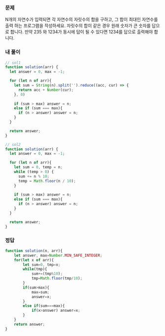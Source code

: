 ### 문제
N개의 자연수가 입력되면 각 자연수의 자릿수의 합을 구하고, 그 합이 최대인 자연수를 출력 하는 프로그램을 작성하세요. 자릿수의 합이 같은 경우 원래 숫자가 큰 숫자를 답으로 합니다. 만약 235 와 1234가 동시에 답이 될 수 있다면 1234를 답으로 출력해야 합니다.

### 내 풀이
```js
// sol1
function solution(arr) {
  let answer = 0, max = -1;

  for (let n of arr){
    let sum = String(n).split('').reduce((acc, cur) => {
      return acc + Number(cur);
    }, 0)
    
    if (sum > max) answer = n;
    else if (sum === max){
      if (n > answer) answer = n;
    }
  }

  return answer;
}

// sol2
function solution(arr) {
  let answer = 0, max = -1;

  for (let n of arr){
    let sum = 0, temp = n;
    while (temp > 0) {
      sum += n % 10;
      temp = Math.floor(n / 10);
    }
    
    if (sum > max) answer = n;
    else if (sum === max){
      if (n > answer) answer = n;
    }
  }

  return answer;
}
```

### 정답
```js
function solution(n, arr){
    let answer, max=Number.MIN_SAFE_INTEGER;
    for(let x of arr){
        let sum=0, tmp=x;
        while(tmp){
            sum+=(tmp%10);
            tmp=Math.floor(tmp/10);
        }
        if(sum>max){
            max=sum;
            answer=x;
        }
        else if(sum===max){
            if(x>answer) answer=x;
        }
    }
    return answer;
}
```
